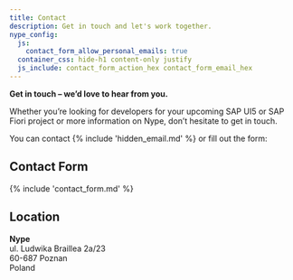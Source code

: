 ```yaml
---
title: Contact
description: Get in touch and let's work together.
nype_config:
  js:
    contact_form_allow_personal_emails: true
  container_css: hide-h1 content-only justify
  js_include: contact_form_action_hex contact_form_email_hex
---
```

**Get in touch – we’d love to hear from you.**

Whether you’re looking for developers for your upcoming SAP UI5 or SAP Fiori project or more information on Nype, don’t hesitate to get in touch.

You can contact {% include 'hidden_email.md' %} or fill out the form:

## Contact Form

{% include 'contact_form.md' %}

## Location

**Nype**<br>
ul. Ludwika Braillea 2a/23<br>
60-687 Poznan<br>
Poland<br>


